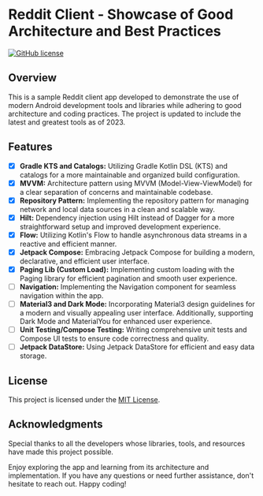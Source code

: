 # Reddit Client - Showcase of Good Architecture and Best Practices

[![GitHub license](https://img.shields.io/github/license/LH23/SampleRedditClientV2)](https://github.com/LH23/SampleRedditClientV2/blob/main/LICENSE)

## Overview

This is a sample Reddit client app developed to demonstrate the use of modern Android development tools and libraries while adhering to good architecture and coding practices. The project is updated to include the latest and greatest tools as of 2023.

## Features

- [x] **Gradle KTS and Catalogs:** Utilizing Gradle Kotlin DSL (KTS) and catalogs for a more maintainable and organized build configuration.
- [x] **MVVM:** Architecture pattern using MVVM (Model-View-ViewModel) for a clear separation of concerns and maintainable codebase.
- [x] **Repository Pattern:** Implementing the repository pattern for managing network and local data sources in a clean and scalable way.
- [x] **Hilt:** Dependency injection using Hilt instead of Dagger for a more straightforward setup and improved development experience.
- [x] **Flow:** Utilizing Kotlin's Flow to handle asynchronous data streams in a reactive and efficient manner.
- [x] **Jetpack Compose:** Embracing Jetpack Compose for building a modern, declarative, and efficient user interface.
- [x] **Paging Lib (Custom Load):** Implementing custom loading with the Paging library for efficient pagination and smooth user experience.
- [ ] **Navigation:** Implementing the Navigation component for seamless navigation within the app.
- [ ] **Material3 and Dark Mode:** Incorporating Material3 design guidelines for a modern and visually appealing user interface. Additionally, supporting Dark Mode and MaterialYou for enhanced user experience.
- [ ] **Unit Testing/Compose Testing:** Writing comprehensive unit tests and Compose UI tests to ensure code correctness and quality.
- [ ] **Jetpack DataStore:** Using Jetpack DataStore for efficient and easy data storage.

## License

This project is licensed under the [MIT License](https://github.com/LH23/SampleRedditClientV2/blob/main/LICENSE).

## Acknowledgments

Special thanks to all the developers whose libraries, tools, and resources have made this project possible.

Enjoy exploring the app and learning from its architecture and implementation. If you have any questions or need further assistance, don't hesitate to reach out. Happy coding! 
